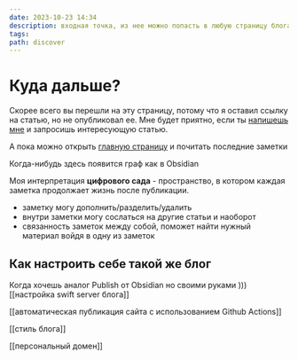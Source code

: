 ```yaml
---
date: 2023-10-23 14:34
description: входная точка, из нее можно попасть в любую страницу блога
tags: 
path: discover
---
```

# Куда дальше?

Скорее всего вы перешли на эту страницу, потому что я оставил ссылку на статью, но не опубликовал ее. 
Мне будет приятно, если ты [напишешь мне](https://t.me/serg_popyvanov) и запросишь интересующую статью. 

А пока можно открыть  [главную страницу](https://s.popyvanov.ru) и почитать последние заметки 

Когда-нибудь здесь появится граф как в Obsidian

Моя интерпретация **цифрового сада** - пространство, в котором каждая заметка продолжает жизнь после публикации.
- заметку могу дополнить/разделить/удалить
- внутри заметки могу сослаться на другие статьи и наоборот
- связанность заметок между собой, поможет найти нужный материал войдя в одну из заметок
 
## Как настроить себе такой же блог
Когда хочешь аналог Publish от Obsidian но своими руками )))
[[настройка swift server блога]]

[[автоматическая публикация сайта с использованием Github Actions]]

[[стиль блога]]

[[персональный домен]]
